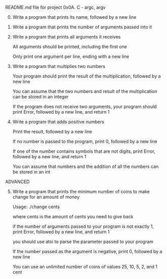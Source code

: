 README.md file for project 0x0A. C - argc, argv


0. Write a program that prints its name, followed by a new line

1. Write a program that prints the number of arguments passed into it

2. Write a program that prints all arguments it receives

   All arguments should be printed, including the first one

   Only print one argument per line, ending with a new line

3. Write a program that multiplies two numbers

   Your program should print the result of the multiplication, followed by a new line

   You can assume that the two numbers and result of the multiplication can be stored in an integer

   If the program does not receive two arguments, your program should print Error, followed by a new line, and return 1

4. Write a program that adds positive numbers

   Print the result, followed by a new line

   If no number is passed to the program, print 0, followed by a new line

   If one of the number contains symbols that are not digits, print Error, followed by a new line, and return 1

   You can assume that numbers and the addition of all the numbers can be stored in an int

ADVANCED

5. Write a program that prints the minimum number of coins to make change for an amount of money

   Usage: ./change cents

   where cents is the amount of cents you need to give back

   if the number of arguments passed to your program is not exactly 1, print Error, followed by a new line, and return 1

   you should use atoi to parse the parameter passed to your program

   If the number passed as the argument is negative, print 0, followed by a new line

   You can use an unlimited number of coins of values 25, 10, 5, 2, and 1 cent